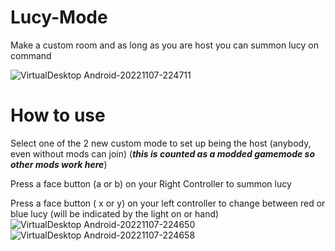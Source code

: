 # Lucy-Mode
Make a custom room and as long as you are host you can summon lucy on command

![VirtualDesktop Android-20221107-224711](https://user-images.githubusercontent.com/82724623/200431850-7216c295-523e-46f0-884f-cb23f57ebb38.jpg)

# How to use
Select one of the 2 new custom mode to set up being the host (anybody, even without mods can join)  (***this is counted as a modded gamemode so other mods work here***)

Press a face button (a or b) on your Right Controller to summon lucy

Press a face button ( x or y) on your left controller to change between red or blue lucy (will be indicated by the light on or hand)
![VirtualDesktop Android-20221107-224650](https://user-images.githubusercontent.com/82724623/200431875-d72c2094-3d58-44c6-8e78-a005f0c6fa03.jpg) ![VirtualDesktop Android-20221107-224658](https://user-images.githubusercontent.com/82724623/200431876-9b458a72-3603-4452-a57a-fa0b4637d1b0.jpg)
